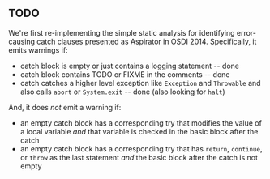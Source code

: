 ## TODO

We're first re-implementing the simple static analysis for identifying error-causing catch clauses presented as Aspirator in OSDI 2014.
Specifically, it emits warnings if:
* catch block is empty or just contains a logging statement -- done
* catch block contains TODO or FIXME in the comments -- done
* catch catches a higher level exception like `Exception` and `Throwable` and also calls `abort` or `System.exit` -- done (also looking for `halt`)

And, it does _not_ emit a warning if:
* an empty catch block has a corresponding try that modifies the value of a local variable _and_ that variable is checked in the basic block after the catch
* an empty catch block has a corresponding try that has `return`, `continue`, or `throw` as the last statement _and_ the basic block after the catch is not empty
